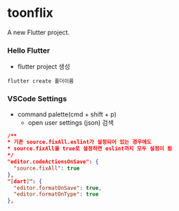 # toonflix

A new Flutter project.

### Hello Flutter

- flutter project 생성

```
flutter create 폴더이름
```

### VSCode Settings

- command palette(cmd + shift + p)
  - open user settings (json) 검색

```json
/**
* 기존 source.fixAll.eslint가 설정되어 있는 경우에도
* source.fixAll을 true로 설정하면 eslint까지 모두 설정이 됨
*/
"editor.codeActionsOnSave": {
  "source.fixAll": true
},
"[dart]": {
  "editor.formatOnSave": true,
  "editor.formatOnType": true
},
```
